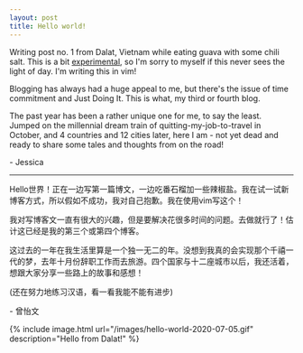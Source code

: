 ```yaml
---
layout: post
title: Hello world!
---
```


Writing post no. 1 from Dalat, Vietnam while eating guava with some chili salt. This is a bit [experimental](https://jekyllrb.com), so I'm sorry to myself if this never sees the light of day. I'm writing this in vim!

Blogging has always had a huge appeal to me, but there's the issue of time commitment and Just Doing It. This is what, my third or fourth blog.

The past year has been a rather unique one for me, to say the least. Jumped on the millennial dream train of quitting-my-job-to-travel in October, and 4 countries and 12 cities later, here I am - not yet dead and ready to share some tales and thoughts from on the road!

\- Jessica

---

Hello世界！正在一边写第一篇博文，一边吃番石榴加一些辣椒盐。我在试一试新博客方式，所以假如不成功，我对自己抱歉。我在使用vim写这个！

我对写博客文一直有很大的兴趣，但是要解决花很多时间的问题。去做就行了！估计这已经是我的第三个或第四个博客。

这过去的一年在我生活里算是一个独一无二的年。没想到我真的会实现那个千禧一代的梦，去年十月份辞职工作而去旅游。四个国家与十二座城市以后，我还活着，想跟大家分享一些路上的故事和感想！

(还在努力地练习汉语，看一看我能不能有进步)

\- 曾怡文

{% include image.html url="/images/hello-world-2020-07-05.gif" description="Hello from Dalat!" %}
